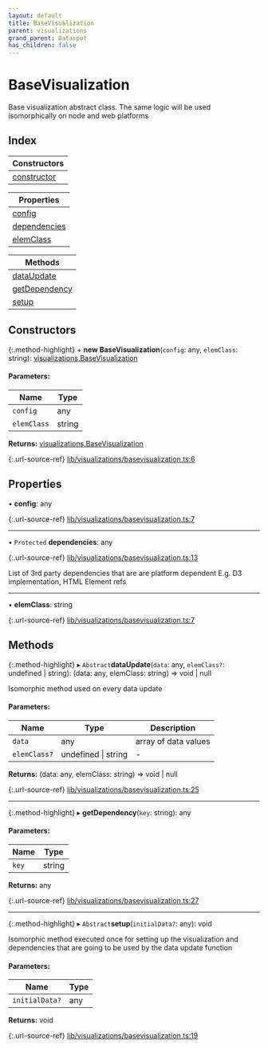 ```yaml
---
layout: default
title: BaseVisualization
parent: visualizations
grand_parent: Dataspot
has_children: false
---
```


# BaseVisualization

Base visualization abstract class.
The same logic will be used isomorphically on node and web platforms

## Index

| Constructors |
|-----------|
| [constructor](#constructor) |

| Properties |
|-----------|
| [config](#config) |
| [dependencies](#dependencies) |
| [elemClass](#elemclass) |

| Methods |
|-----------|
| [dataUpdate](#dataupdate) |
| [getDependency](#getdependency) |
| [setup](#setup) |

## Constructors

{:.method-highlight}
\+ **new BaseVisualization**(`config`: any, `elemClass`: string): [visualizations.BaseVisualization](../visualizations_basevisualization)

#### Parameters:

Name | Type |
------ | ------ |
`config` | any |
`elemClass` | string |

**Returns:** [visualizations.BaseVisualization](../visualizations_basevisualization)

{:.url-source-ref}
[lib/visualizations/basevisualization.ts:6](https://github.com/ascentcore/dataspot/blob/2fb173c/lib/visualizations/basevisualization.ts#L6)

## Properties

•  **config**: any

{:.url-source-ref}
[lib/visualizations/basevisualization.ts:7](https://github.com/ascentcore/dataspot/blob/2fb173c/lib/visualizations/basevisualization.ts#L7)

___

• `Protected` **dependencies**: any

{:.url-source-ref}
[lib/visualizations/basevisualization.ts:13](https://github.com/ascentcore/dataspot/blob/2fb173c/lib/visualizations/basevisualization.ts#L13)

List of 3rd party dependencies that are are platform dependent
E.g. D3 implementation, HTML Element refs

___

•  **elemClass**: string

{:.url-source-ref}
[lib/visualizations/basevisualization.ts:7](https://github.com/ascentcore/dataspot/blob/2fb173c/lib/visualizations/basevisualization.ts#L7)

## Methods

{:.method-highlight}
▸ `Abstract`**dataUpdate**(`data`: any, `elemClass?`: undefined \| string): (data: any, elemClass: string) => void \| null

Isomorphic method used on every data update

#### Parameters:

Name | Type | Description |
------ | ------ | ------ |
`data` | any | array of data values  |
`elemClass?` | undefined \| string | - |

**Returns:** (data: any, elemClass: string) => void \| null

{:.url-source-ref}
[lib/visualizations/basevisualization.ts:25](https://github.com/ascentcore/dataspot/blob/2fb173c/lib/visualizations/basevisualization.ts#L25)

___

{:.method-highlight}
▸ **getDependency**(`key`: string): any

#### Parameters:

Name | Type |
------ | ------ |
`key` | string |

**Returns:** any

{:.url-source-ref}
[lib/visualizations/basevisualization.ts:27](https://github.com/ascentcore/dataspot/blob/2fb173c/lib/visualizations/basevisualization.ts#L27)

___

{:.method-highlight}
▸ `Abstract`**setup**(`initialData?`: any): void

Isomorphic method executed once for setting up the visualization and dependencies
that are going to be used by the data update function

#### Parameters:

Name | Type |
------ | ------ |
`initialData?` | any |

**Returns:** void

{:.url-source-ref}
[lib/visualizations/basevisualization.ts:19](https://github.com/ascentcore/dataspot/blob/2fb173c/lib/visualizations/basevisualization.ts#L19)
